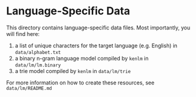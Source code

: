# Language-Specific Data

This directory contains language-specific data files. Most importantly, you will find here:

1. a list of unique characters for the target language (e.g. English) in `data/alphabet.txt`
2. a binary n-gram language model compiled by `kenlm` in `data/lm/lm.binary`
3. a trie model compiled by `kenlm` in `data/lm/trie`

For more information on how to create these resources, see `data/lm/README.md`
